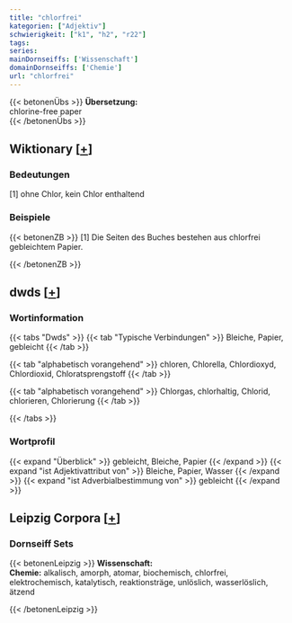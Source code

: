 ```yaml
---
title: "chlorfrei"
kategorien: ["Adjektiv"]
schwierigkeit: ["k1", "h2", "r22"]
tags:
series:
mainDornseiffs: ['Wissenschaft']
domainDornseiffs: ['Chemie']
url: "chlorfrei"
---
```


{{< betonenÜbs >}}
**Übersetzung:**  
chlorine-free paper  
{{< /betonenÜbs >}}

## Wiktionary [[+](https://de.wiktionary.org/wiki/chlorfrei)]

### Bedeutungen
[1] ohne Chlor, kein Chlor enthaltend  

### Beispiele
{{< betonenZB >}}
[1] Die Seiten des Buches bestehen aus chlorfrei gebleichtem Papier.  

{{< /betonenZB >}}


## dwds [[+](https://www.dwds.de/wb/chlorfrei)]

### Wortinformation
{{< tabs "Dwds" >}}
{{< tab "Typische Verbindungen" >}}
Bleiche, Papier, gebleicht
{{< /tab >}}

{{< tab "alphabetisch vorangehend" >}}
chloren, Chlorella, Chlordioxyd, Chlordioxid, Chloratsprengstoff
{{< /tab >}}

{{< tab "alphabetisch vorangehend" >}}
Chlorgas, chlorhaltig, Chlorid, chlorieren, Chlorierung
{{< /tab >}}

{{< /tabs >}}

### Wortprofil
{{< expand "Überblick" >}} gebleicht, Bleiche, Papier {{< /expand >}}
{{< expand "ist Adjektivattribut von" >}} Bleiche, Papier, Wasser {{< /expand >}}
{{< expand "ist Adverbialbestimmung von" >}} gebleicht {{< /expand >}}

## Leipzig Corpora [[+](https://corpora.uni-leipzig.de/en/res?word=chlorfrei&corpusId=deu_newscrawl-public_2018)]

### Dornseiff Sets
{{< betonenLeipzig >}}
**Wissenschaft:**  
**Chemie:** alkalisch, amorph, atomar, biochemisch, chlorfrei, elektrochemisch, katalytisch, reaktionsträge, unlöslich, wasserlöslich, ätzend  

{{< /betonenLeipzig >}}
